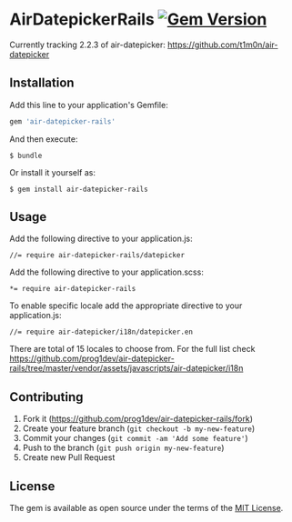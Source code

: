 # AirDatepickerRails [![Gem Version](https://badge.fury.io/rb/air-datepicker-rails.svg)](https://badge.fury.io/rb/air-datepicker-rails)

Currently tracking 2.2.3 of air-datepicker: https://github.com/t1m0n/air-datepicker

## Installation

Add this line to your application's Gemfile:

```ruby
gem 'air-datepicker-rails'
```

And then execute:

    $ bundle

Or install it yourself as:

    $ gem install air-datepicker-rails

## Usage

Add the following directive to your application.js:

    //= require air-datepicker-rails/datepicker

Add the following directive to your application.scss:

    *= require air-datepicker-rails

To enable specific locale add the appropriate directive to your application.js:

    //= require air-datepicker/i18n/datepicker.en

There are total of 15 locales to choose from. For the full list check https://github.com/prog1dev/air-datepicker-rails/tree/master/vendor/assets/javascripts/air-datepicker/i18n

## Contributing

1. Fork it (https://github.com/prog1dev/air-datepicker-rails/fork)
2. Create your feature branch (`git checkout -b my-new-feature`)
3. Commit your changes (`git commit -am 'Add some feature'`)
4. Push to the branch (`git push origin my-new-feature`)
5. Create new Pull Request

## License

The gem is available as open source under the terms of the [MIT License](https://opensource.org/licenses/MIT).
